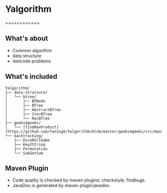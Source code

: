 # Yalgorithm
============
## What's about
- Common algorithm
- data structure
- leetcode problems

## What's included
```
Yalgorithm/
├── data-structure/
│   └── btree/
│       ├── BTNode
│       ├── BTree
│       ├── AbstractBTree
│       ├── IterBTree
│       └── RecBTree
├── geeks4geeks/
│   └── [findMaxProduct](https://github.com/YaningX/Yalgorithm/blob/master/geeks4geeks/src/main/java/G4GSolutions.java)
└── backtracking/
    ├── DiceRollGame
    ├── Key2String
    ├── Permutation
    └── SubSetSum
```
## Maven Plugin
- Code quality is checked by maven plugins: checkstyle, findbugs.
- JavaDoc is generated by maven plugin:javadoc.
